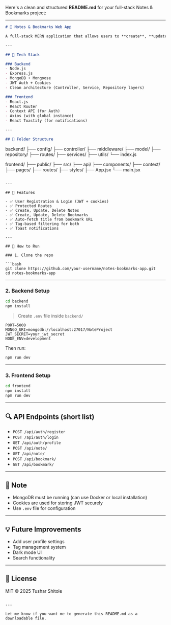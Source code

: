 Here's a clean and structured **README.md** for your full-stack Notes & Bookmarks project:

---

```markdown
# 📝 Notes & Bookmarks Web App

A full-stack MERN application that allows users to **create**, **update**, and **organize notes and bookmarks**, categorized by tags. Includes authentication, protected routes, and a modern dashboard UI.

---

## 🔧 Tech Stack

### Backend
- Node.js
- Express.js
- MongoDB + Mongoose
- JWT Auth + Cookies
- Clean architecture (Controller, Service, Repository layers)

### Frontend
- React.js
- React Router
- Context API (for Auth)
- Axios (with global instance)
- React Toastify (for notifications)

---

## 📁 Folder Structure

```

backend/
├── config/
├── controller/
├── middleware/
├── model/
├── repository/
├── routes/
├── services/
├── utils/
└── index.js

frontend/
├── public/
├── src/
├── api/
├── components/
├── context/
├── pages/
├── routes/
├── styles/
├── App.jsx
└── main.jsx

````

---

## 🔐 Features

- ✅ User Registration & Login (JWT + cookies)
- ✅ Protected Routes
- ✅ Create, Update, Delete Notes
- ✅ Create, Update, Delete Bookmarks
- ✅ Auto-fetch title from bookmark URL
- ✅ Tag-based filtering for both
- ✅ Toast notifications

---

## 🚀 How to Run

### 1. Clone the repo

```bash
git clone https://github.com/your-username/notes-bookmarks-app.git
cd notes-bookmarks-app
````

---

### 2. Backend Setup

```bash
cd backend
npm install
```

> Create `.env` file inside `backend/`

```
PORT=5000
MONGO_URI=mongodb://localhost:27017/NoteProject
JWT_SECRET=your_jwt_secret
NODE_ENV=development
```

Then run:

```bash
npm run dev
```

---

### 3. Frontend Setup

```bash
cd frontend
npm install
npm run dev
```

---

## 🔍 API Endpoints (short list)

* `POST /api/auth/register`
* `POST /api/auth/login`
* `GET /api/auth/profile`
* `POST /api/note/`
* `GET /api/note/`
* `POST /api/bookmark/`
* `GET /api/bookmark/`

---

## 📌 Note

* MongoDB must be running (can use Docker or local installation)
* Cookies are used for storing JWT securely
* Use `.env` file for configuration

---

## 💡 Future Improvements

* Add user profile settings
* Tag management system
* Dark mode UI
* Search functionality

---

## 📃 License

MIT © 2025 Tushar Shitole

```

---

Let me know if you want me to generate this README.md as a downloadable file.
```
